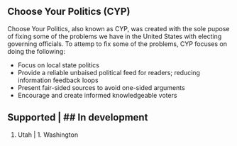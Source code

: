 
## Choose Your Politics (CYP)
Choose Your Politics, also known as CYP, was created with the sole pupose of fixing some of the problems we have in the     United States with electing governing officials. To attemp to fix some of the problems, CYP focuses on doing the following:

  * Focus on local state politics
  * Provide a reliable unbaised political feed for readers; reducing information feedback loops
  * Present fair-sided sources to avoid one-sided arguments
  * Encourage and create informed knowledgeable voters



## Supported | ## In development
 1. Utah | 1. Washington
